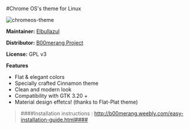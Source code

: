 #Chrome OS's theme for Linux

![chromeos-theme](http://b00merang.weebly.com/uploads/1/6/8/1/16813022/screenshot-2016-10-18-16-18-36_orig.png)

**Maintainer:** [Elbullazul](https://github.com/elbullazul)

**Distributor:** [B00merang Project](https://github.com/B00merang-Project)

**License:** GPL v3

**Features**
- Flat & elegant colors 
- Specially crafted Cinnamon theme 
- Clean and modern look
- Compatibility with GTK 3.20 +
- Material design effetcs! (thanks to Flat-Plat theme)
 
> ####Installation instructions : http://b00merang.weebly.com/easy-installation-guide.html####
